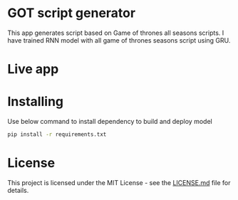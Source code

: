 # GOT script generator
 
This app generates script based on Game of thrones all seasons scripts. I have trained RNN model with all game of thrones seasons script using GRU.

# Live app



# Installing

Use below command to install dependency to build and deploy model
```bash
pip install -r requirements.txt
```

# License

This project is licensed under the MIT License - see the [LICENSE.md](https://github.com/ashishchoure23/got-script-generator/blob/master/LICENSE) file for details.

